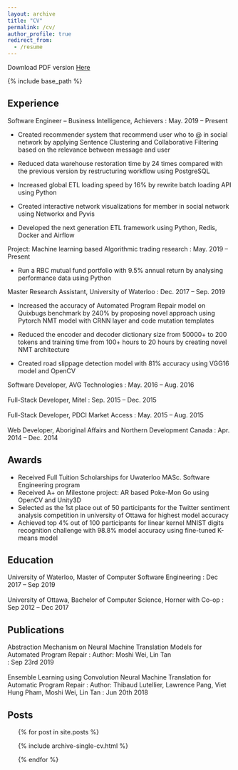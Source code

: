 ```yaml
---
layout: archive
title: "CV"
permalink: /cv/
author_profile: true
redirect_from:
  - /resume
---
```

Download PDF version [Here](http://Moshiii.github.io/files/Moshi_Wei_ResumeV6_machine_learning.pdf)

{% include base_path %}

## Experience

Software Engineer – Business Intelligence, Achievers 
:	May. 2019 – Present

* Created recommender system that recommend user who to @ in social network by applying Sentence Clustering and Collaborative Filtering based on the relevance between message and user

* Reduced data warehouse restoration time by 24 times compared with the previous version by restructuring workflow using PostgreSQL

* Increased global ETL loading speed by 16% by rewrite batch loading API using Python

* Created interactive network visualizations for member in social network using Networkx and Pyvis

* Developed the next generation ETL framework using Python, Redis, Docker and Airflow

Project: Machine learning based Algorithmic trading research 
: May. 2019 – Present

* Run a RBC mutual fund portfolio with 9.5% annual return by analysing performance data using Python

Master Research Assistant, University of Waterloo 
: Dec. 2017 – Sep. 2019

* Increased the accuracy of Automated Program Repair model on Quixbugs benchmark by 240% by proposing novel approach using Pytorch NMT model with CRNN layer and code mutation templates

* Reduced the encoder and decoder dictionary size from 50000+ to 200 tokens and training time from 100+ hours to 20 hours by creating novel NMT architecture

* Created road slippage detection model with 81% accuracy using VGG16 model and OpenCV

Software Developer, AVG Technologies 
: May. 2016 – Aug. 2016
<br/><br/>
Full-Stack Developer, Mitel 
: Sep. 2015 – Dec. 2015
<br/><br/>
Full-Stack Developer, PDCI Market Access 
: May. 2015 – Aug. 2015
<br/><br/>
Web Developer, Aboriginal Affairs and Northern Development Canada 
: Apr. 2014 – Dec. 2014
  
## Awards
* Received Full Tuition Scholarships for Uwaterloo MASc. Software Engineering program
* Received A+ on Milestone project: AR based Poke-Mon Go using OpenCV and Unity3D
* Selected as the 1st place out of 50 participants for the Twitter sentiment analysis competition in university of Ottawa for highest model accuracy
* Achieved top 4% out of 100 participants for linear kernel MNIST digits recognition challenge with 98.8% model accuracy using fine-tuned K-means model


## Education

University of Waterloo, Master of Computer Software Engineering
: Dec 2017 – Sep 2019
<br/><br/>
University of Ottawa, Bachelor of Computer Science, Horner with Co-op 
: Sep 2012 –  Dec 2017

## Publications

Abstraction Mechanism on Neural Machine Translation Models for Automated Program Repair
: Author: Moshi Wei, Lin Tan  
: Sep 23rd 2019
<br/><br/>
Ensemble Learning using Convolution Neural Machine Translation for Automatic Program Repair
: Author:  Thibaud Lutellier, Lawrence Pang, Viet Hung Pham, Moshi Wei, Lin Tan 
: Jun 20th 2018


## Posts

<ul>{% for post in site.posts %}

{% include archive-single-cv.html %}

{% endfor %}</ul>

